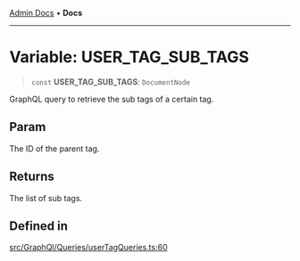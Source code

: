 [Admin Docs](/) • **Docs**

***

# Variable: USER\_TAG\_SUB\_TAGS

> `const` **USER\_TAG\_SUB\_TAGS**: `DocumentNode`

GraphQL query to retrieve the sub tags of a certain tag.

## Param

The ID of the parent tag.

## Returns

The list of sub tags.

## Defined in

[src/GraphQl/Queries/userTagQueries.ts:60](https://github.com/PalisadoesFoundation/talawa-admin/blob/main/src/GraphQl/Queries/userTagQueries.ts#L60)

